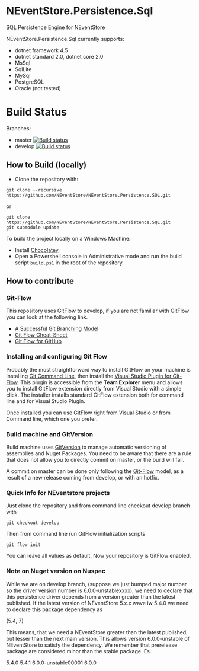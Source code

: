 NEventStore.Persistence.Sql
===

SQL Persistence Engine for NEventStore

NEventStore.Persistence.Sql currently supports:

- dotnet framework 4.5
- dotnet standard 2.0, dotnet core 2.0
- MsSql
- SqlLite
- MySql
- PostgreSQL
- Oracle (not tested)

Build Status
===

Branches:

- master [![Build status](https://ci.appveyor.com/api/projects/status/5difan7hap8vwhwe/branch/master?svg=true)](https://ci.appveyor.com/project/AGiorgetti/neventstore-persistence-sql/branch/master)
- develop [![Build status](https://ci.appveyor.com/api/projects/status/5difan7hap8vwhwe/branch/develop?svg=true)](https://ci.appveyor.com/project/AGiorgetti/neventstore-persistence-sql/branch/develop)

## How to Build (locally)

- Clone the repository with:

```
git clone --recursive https://github.com/NEventStore/NEventStore.Persistence.SQL.git
```

or

```
git clone https://github.com/NEventStore/NEventStore.Persistence.SQL.git
git submodule update
```

To build the project locally on a Windows Machine:

- Install [Chocolatey](https://chocolatey.org/).
- Open a Powershell console in Administrative mode and run the build script `build.ps1` in the root of the repository.

## How to contribute

### Git-Flow

This repository uses GitFlow to develop, if you are not familiar with GitFlow you can look at the following link.

* [A Successful Git Branching Model](http://nvie.com/posts/a-successful-git-branching-model/)
* [Git Flow Cheat-Sheet](http://danielkummer.github.io/git-flow-cheatsheet/)
* [Git Flow for GitHub](https://datasift.github.io/gitflow/GitFlowForGitHub.html)

### Installing and configuring Git Flow

Probably the most straightforward way to install GitFlow on your machine is installing [Git Command Line](https://git-for-windows.github.io/), then install the [Visual Studio Plugin for Git-Flow](https://visualstudiogallery.msdn.microsoft.com/27f6d087-9b6f-46b0-b236-d72907b54683). This plugin is accessible from the **Team Explorer** menu and allows you to install GitFlow extension directly from Visual Studio with a simple click. The installer installs standard GitFlow extension both for command line and for Visual Studio Plugin.

Once installed you can use GitFlow right from Visual Studio or from Command line, which one you prefer.

### Build machine and GitVersion

Build machine uses [GitVersion](https://github.com/GitTools/GitVersion) to manage automatic versioning of assemblies and Nuget Packages. You need to be aware that there are a rule that does not allow you to directly commit on master, or the build will fail. 

A commit on master can be done only following the [Git-Flow](http://nvie.com/posts/a-successful-git-branching-model/) model, as a result of a new release coming from develop, or with an hotfix. 

### Quick Info for NEventstore projects

Just clone the repository and from command line checkout develop branch with 

```
git checkout develop
```

Then from command line run GitFlow initialization scripts

```
git flow init
```

You can leave all values as default. Now your repository is GitFlow enabled.

### Note on Nuget version on Nuspec

While we are on develop branch, (suppose we just bumped major number so the driver version number is 6.0.0-unstablexxxx), we need to declare that this persistence driver depends from a version greater than the latest published. If the latest version of NEventStore 5.x.x wave iw 5.4.0 we need to declare this package dependency as

(5.4, 7)

This means, that we need a NEventStore greater than the latest published, but lesser than the next main version. This allows version 6.0.0-unstable of NEventStore to satisfy the dependency. We remember that prerelease package are considered minor than the stable package. Es.

5.4.0
5.4.1
6.0.0-unstable00001
6.0.0
